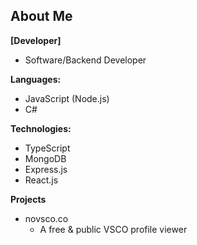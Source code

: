 ## About Me
**[Developer]**
- Software/Backend Developer

**Languages:**
+ JavaScript (Node.js)
+ C#

**Technologies:**
+ TypeScript
+ MongoDB
+ Express.js
+ React.js

**Projects**
+ novsco.co
  + A free & public VSCO profile viewer 
